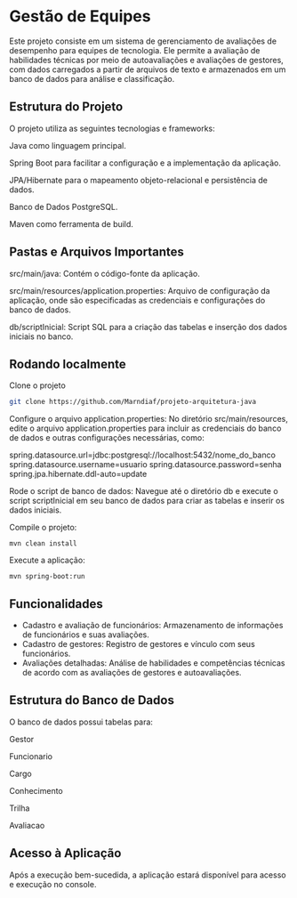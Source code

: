 
# Gestão de Equipes

Este projeto consiste em um sistema de gerenciamento de avaliações de desempenho para equipes de tecnologia. Ele permite a avaliação de habilidades técnicas por meio de autoavaliações e avaliações de gestores, com dados carregados a partir de arquivos de texto e armazenados em um banco de dados para análise e classificação.


## Estrutura do Projeto

O projeto utiliza as seguintes tecnologias e frameworks:

Java como linguagem principal.

Spring Boot para facilitar a configuração e a implementação da aplicação.

JPA/Hibernate para o mapeamento objeto-relacional e persistência de dados.

Banco de Dados PostgreSQL.

Maven como ferramenta de build.
## Pastas e Arquivos Importantes
src/main/java: Contém o código-fonte da aplicação.

src/main/resources/application.properties: Arquivo de configuração da aplicação, onde são especificadas as credenciais e configurações do banco de dados.

db/scriptInicial: Script SQL para a criação das tabelas e inserção dos dados iniciais no banco.
## Rodando localmente

Clone o projeto

```bash
git clone https://github.com/Marndiaf/projeto-arquitetura-java
```

Configure o arquivo application.properties:
No diretório src/main/resources, edite o arquivo application.properties para incluir as credenciais do banco de dados e outras configurações necessárias, como:

spring.datasource.url=jdbc:postgresql://localhost:5432/nome_do_banco
spring.datasource.username=usuario
spring.datasource.password=senha
spring.jpa.hibernate.ddl-auto=update

Rode o script de banco de dados:
Navegue até o diretório db e execute o script scriptInicial em seu banco de dados para criar as tabelas e inserir os dados iniciais.

Compile o projeto:
```
mvn clean install
```
Execute a aplicação:
```
mvn spring-boot:run

```



## Funcionalidades

- Cadastro e avaliação de funcionários: Armazenamento de informações de funcionários e suas avaliações.
- Cadastro de gestores: Registro de gestores e vínculo com seus funcionários.
- Avaliações detalhadas: Análise de habilidades e competências técnicas de acordo com as avaliações de gestores e autoavaliações.





## Estrutura do Banco de Dados

O banco de dados possui tabelas para:

Gestor

Funcionario

Cargo

Conhecimento

Trilha

Avaliacao
## Acesso à Aplicação
Após a execução bem-sucedida, a aplicação estará disponível para acesso e execução no console. 